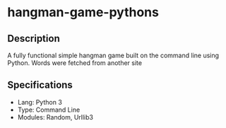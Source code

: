 # hangman-game-pythons

<h2>Description</h2>
<p>A fully functional simple hangman game built on the command line using Python. Words were fetched from another site</p>


<h2>Specifications</h2>
<ul>
<li>Lang: Python 3</li>
<li>Type: Command Line</li>
<li>Modules: Random, Urllib3</li>
</ul>
